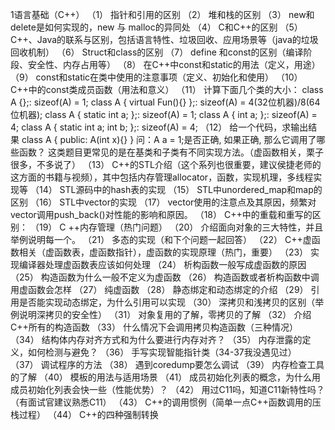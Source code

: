 1语言基础（C++）
（1） 指针和引用的区别
（2） 堆和栈的区别
（3） new和delete是如何实现的，new 与 malloc的异同处
（4） C和C++的区别
（5） C++、Java的联系与区别，包括语言特性、垃圾回收、应用场景等（java的垃圾回收机制）
（6） Struct和class的区别
（7） define 和const的区别（编译阶段、安全性、内存占用等）
（8） 在C++中const和static的用法（定义，用途）
（9） const和static在类中使用的注意事项（定义、初始化和使用）
（10） C++中的const类成员函数（用法和意义）
（11） 计算下面几个类的大小：
class A {};: sizeof(A) = 1;
class A { virtual Fun(){} };: sizeof(A) = 4(32位机器)/8(64位机器);
class A { static int a; };: sizeof(A) = 1;
class A { int a; };: sizeof(A) = 4;
class A { static int a; int b; };: sizeof(A) = 4;
（12） 给一个代码，求输出结果
class A
{
public:
A(int x){}
}
问：A a = 1;是否正确, 如果正确, 那么它调用了哪些函数？
这类题目更常见的是在基类和子类有不同实现方法。（虚函数相关，栗子很多，不多说了）
（13） C++的STL介绍（这个系列也很重要，建议侯捷老师的这方面的书籍与视频），其中包括内存管理allocator，函数，实现机理，多线程实现等
（14） STL源码中的hash表的实现
（15） STL中unordered_map和map的区别
（16） STL中vector的实现
（17） vector使用的注意点及其原因，频繁对vector调用push_back()对性能的影响和原因。
（18） C++中的重载和重写的区别：
（19） C ++内存管理（热门问题）
（20） 介绍面向对象的三大特性，并且举例说明每一个。
（21） 多态的实现（和下个问题一起回答）
（22） C++虚函数相关（虚函数表，虚函数指针），虚函数的实现原理（热门，重要）
（23） 实现编译器处理虚函数表应该如何处理
（24） 析构函数一般写成虚函数的原因
（25） 构造函数为什么一般不定义为虚函数
（26） 构造函数或者析构函数中调用虚函数会怎样
（27） 纯虚函数
（28） 静态绑定和动态绑定的介绍
（29） 引用是否能实现动态绑定，为什么引用可以实现
（30） 深拷贝和浅拷贝的区别（举例说明深拷贝的安全性）
（31） 对象复用的了解，零拷贝的了解
（32） 介绍C++所有的构造函数
（33） 什么情况下会调用拷贝构造函数（三种情况）
（34） 结构体内存对齐方式和为什么要进行内存对齐？
（35） 内存泄露的定义，如何检测与避免？
（36） 手写实现智能指针类（34-37我没遇见过）
（37） 调试程序的方法
（38） 遇到coredump要怎么调试
（39） 内存检查工具的了解
（40） 模板的用法与适用场景
（41） 成员初始化列表的概念，为什么用成员初始化列表会快一些（性能优势）？
（42） 用过C11吗，知道C11新特性吗？（有面试官建议熟悉C11）
（43） C++的调用惯例（简单一点C++函数调用的压栈过程）
（44） C++的四种强制转换